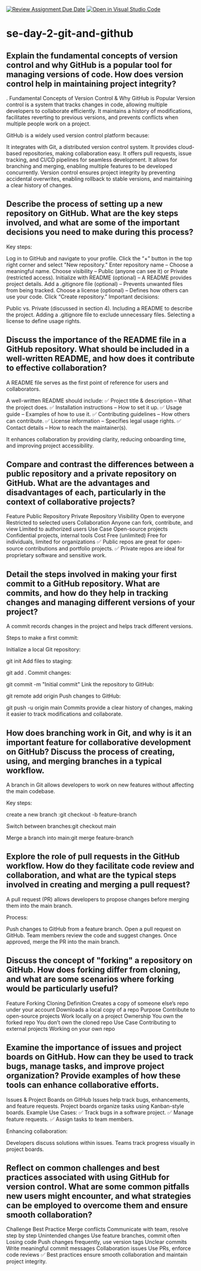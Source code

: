[![Review Assignment Due Date](https://classroom.github.com/assets/deadline-readme-button-22041afd0340ce965d47ae6ef1cefeee28c7c493a6346c4f15d667ab976d596c.svg)](https://classroom.github.com/a/8wgCKhpZ)
[![Open in Visual Studio Code](https://classroom.github.com/assets/open-in-vscode-2e0aaae1b6195c2367325f4f02e2d04e9abb55f0b24a779b69b11b9e10269abc.svg)](https://classroom.github.com/online_ide?assignment_repo_id=18496075&assignment_repo_type=AssignmentRepo)
# se-day-2-git-and-github
## Explain the fundamental concepts of version control and why GitHub is a popular tool for managing versions of code. How does version control help in maintaining project integrity?

. Fundamental Concepts of Version Control & Why GitHub is Popular
Version control is a system that tracks changes in code, allowing multiple developers to collaborate efficiently. It maintains a history of modifications, facilitates reverting to previous versions, and prevents conflicts when multiple people work on a project.

GitHub is a widely used version control platform because:

It integrates with Git, a distributed version control system.
It provides cloud-based repositories, making collaboration easy.
It offers pull requests, issue tracking, and CI/CD pipelines for seamless development.
It allows for branching and merging, enabling multiple features to be developed concurrently.
Version control ensures project integrity by preventing accidental overwrites, enabling rollback to stable versions, and maintaining a clear history of changes.
## Describe the process of setting up a new repository on GitHub. What are the key steps involved, and what are some of the important decisions you need to make during this process?

Key steps:

Log in to GitHub and navigate to your profile.
Click the “+” button in the top right corner and select "New repository."
Enter repository name – Choose a meaningful name.
Choose visibility – Public (anyone can see it) or Private (restricted access).
Initialize with README (optional) – A README provides project details.
Add a .gitignore file (optional) – Prevents unwanted files from being tracked.
Choose a license (optional) – Defines how others can use your code.
Click “Create repository.”
Important decisions:

Public vs. Private (discussed in section 4).
Including a README to describe the project.
Adding a .gitignore file to exclude unnecessary files.
Selecting a license to define usage rights.

## Discuss the importance of the README file in a GitHub repository. What should be included in a well-written README, and how does it contribute to effective collaboration?

A README file serves as the first point of reference for users and collaborators.

A well-written README should include:
✅ Project title & description – What the project does.
✅ Installation instructions – How to set it up.
✅ Usage guide – Examples of how to use it.
✅ Contributing guidelines – How others can contribute.
✅ License information – Specifies legal usage rights.
✅ Contact details – How to reach the maintainer(s).

It enhances collaboration by providing clarity, reducing onboarding time, and improving project accessibility.
## Compare and contrast the differences between a public repository and a private repository on GitHub. What are the advantages and disadvantages of each, particularly in the context of collaborative projects?

Feature	Public Repository	Private Repository
Visibility	Open to everyone	Restricted to selected users
Collaboration	Anyone can fork, contribute, and view	Limited to authorized users
Use Case	Open-source projects	Confidential projects, internal tools
Cost	Free (unlimited)	Free for individuals, limited for organizations
✅ Public repos are great for open-source contributions and portfolio projects.
✅ Private repos are ideal for proprietary software and sensitive work.
## Detail the steps involved in making your first commit to a GitHub repository. What are commits, and how do they help in tracking changes and managing different versions of your project?

A commit records changes in the project and helps track different versions.

Steps to make a first commit:

Initialize a local Git repository:

git init
Add files to staging:

git add .
Commit changes:

git commit -m "Initial commit"
Link the repository to GitHub:


git remote add origin <repository-url>
Push changes to GitHub:


git push -u origin main
Commits provide a clear history of changes, making it easier to track modifications and collaborate.


## How does branching work in Git, and why is it an important feature for collaborative development on GitHub? Discuss the process of creating, using, and merging branches in a typical workflow.
A branch in Git allows developers to work on new features without affecting the main codebase.

Key steps:

create a new branch :git checkout -b feature-branch

Switch between branches:git checkout main

Merge a branch into main:git merge feature-branch




## Explore the role of pull requests in the GitHub workflow. How do they facilitate code review and collaboration, and what are the typical steps involved in creating and merging a pull request?

A pull request (PR) allows developers to propose changes before merging them into the main branch.

Process:

Push changes to GitHub from a feature branch.
Open a pull request on GitHub.
Team members review the code and suggest changes.
Once approved, merge the PR into the main branch.

## Discuss the concept of "forking" a repository on GitHub. How does forking differ from cloning, and what are some scenarios where forking would be particularly useful?

Feature	Forking	Cloning
Definition	Creates a copy of someone else’s repo under your account	Downloads a local copy of a repo
Purpose	Contribute to open-source projects	Work locally on a project
Ownership	You own the forked repo	You don’t own the cloned repo
Use Case	Contributing to external projects	Working on your own repo
## Examine the importance of issues and project boards on GitHub. How can they be used to track bugs, manage tasks, and improve project organization? Provide examples of how these tools can enhance collaborative efforts.
Issues & Project Boards on GitHub
Issues help track bugs, enhancements, and feature requests.
Project boards organize tasks using Kanban-style boards.
Example Use Cases:
✅ Track bugs in a software project.
✅ Manage feature requests.
✅ Assign tasks to team members.

Enhancing collaboration:

Developers discuss solutions within issues.
Teams track progress visually in project boards.
## Reflect on common challenges and best practices associated with using GitHub for version control. What are some common pitfalls new users might encounter, and what strategies can be employed to overcome them and ensure smooth collaboration?


Challenge	Best Practice
Merge conflicts	Communicate with team, resolve step by step
Unintended changes	Use feature branches, commit often
Losing code	Push changes frequently, use version tags
Unclear commits	Write meaningful commit messages
Collaboration issues	Use PRs, enforce code reviews
✅ Best practices ensure smooth collaboration and maintain project integrity.

